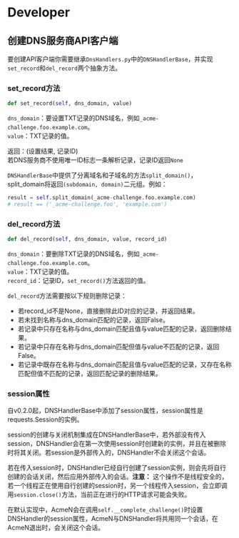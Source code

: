 # Developer

## 创建DNS服务商API客户端

要创建API客户端你需要继承`DnsHandlers.py`中的`DNSHandlerBase`，并实现`set_record`和`del_record`两个抽象方法。

### set_record方法

```python
def set_record(self, dns_domain, value)
```

`dns_domain`：要设置TXT记录的DNS域名，例如`_acme-challenge.foo.example.com`。<br />
`value`：TXT记录的值。

返回：(设置结果, 记录ID)<br />
若DNS服务商不使用唯一ID标志一条解析记录，记录ID返回`None`

`DNSHandlerBase`中提供了分离域名和子域名的方法`split_domain()`，split_domain将返回`(subdomain, domain)`二元组。例如：

```python
result = self.split_domain(_acme-challenge.foo.example.com)
# result == ('_acme-challenge.foo', 'example.com')
```

### del_record方法

```python
def del_record(self, dns_domain, value, record_id)
```

`dns_domain`：要删除TXT记录的DNS域名，例如`_acme-challenge.foo.example.com`。<br />
`value`：TXT记录的值。<br />
`record_id`：记录ID，`set_record()`方法返回的值。

`del_record`方法需要按以下规则删除记录：

- 若record_id不是None，直接删除此ID对应的记录，并返回结果。
- 若未找到名称与dns_domain匹配的记录，返回False。
- 若记录中只存在名称与dns_domain匹配且值与value匹配的记录，返回删除结果。
- 若记录中只存在名称与dns_domain匹配但值与value不匹配的记录，返回False。
- 若记录中既存在名称与dns_domain匹配且值与value匹配的记录，又存在名称匹配但值不匹配的记录，返回匹配记录的删除结果。

### session属性

自v0.2.0起，DNSHandlerBase中添加了session属性，session属性是requests.Session的实例。

session的创建与关闭机制集成在DNSHandlerBase中，若外部没有传入session，DNSHandler会在第一次使用session时创建新的实例，并且在被删除时将其关闭。若session是外部传入的，DNSHandler不会关闭这个会话。

若在传入session时，DNSHandler已经自行创建了session实例，则会先将自行创建的会话关闭，然后应用外部传入的会话。**注意：** 这个操作不是线程安全的，若一个线程正在使用自行创建的session时，另一个线程传入session，会立即调用`session.close()`方法，当前正在进行的HTTP请求可能会失败。

在默认实现中，AcmeN会在调用`self.__complete_challenge()`时设置DNSHandler的session属性，AcmeN与DNSHandler将共用同一个会话，在AcmeN退出时，会关闭这个会话。
